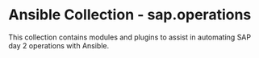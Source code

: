 # Ansible Collection - sap.operations

This collection contains modules and plugins to assist in automating SAP day 2 operations with Ansible.
